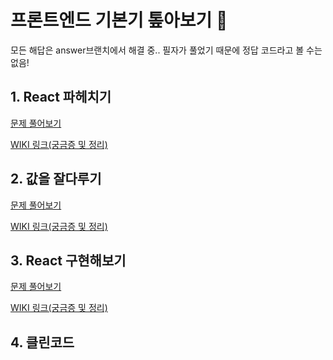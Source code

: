 # 프론트엔드 기본기 톺아보기 🥹

모든 해답은 answer브랜치에서 해결 중..
필자가 풀었기 때문에 정답 코드라고 볼 수는 없음!

## 1. React 파헤치기

[문제 풀어보기](https://github.com/chhw130/Front-Basic-Deep-Dive/tree/main/packages/assignment-1)

[WIKI 링크(궁금증 및 정리)](https://github.com/chhw130/Front-Basic-Deep-Dive/wiki/1%EC%9E%A5-%EB%A6%AC%EC%95%A1%ED%8A%B8-%ED%8C%8C%ED%97%A4%EC%B9%98%EA%B8%B0)

## 2. 값을 잘다루기

[문제 풀어보기](https://github.com/chhw130/Front-Basic-Deep-Dive/tree/main/packages/assignment-2)

[WIKI 링크(궁금증 및 정리)](https://github.com/chhw130/Front-Basic-Deep-Dive/wiki/2%EC%9E%A5-%EA%B0%92%EC%9D%84-%EC%9E%98%EB%8B%A4%EB%A3%A8%EA%B8%B0)

## 3. React 구현해보기

[문제 풀어보기](https://github.com/chhw130/Front-Basic-Deep-Dive/tree/main/packages/assignment-3)

[WIKI 링크(궁금증 및 정리)](https://github.com/chhw130/Front-Basic-Deep-Dive/wiki/3%EC%9E%A5-React%EA%B5%AC%ED%98%84%ED%95%B4%EB%B3%B4%EA%B8%B0)

## 4. 클린코드
